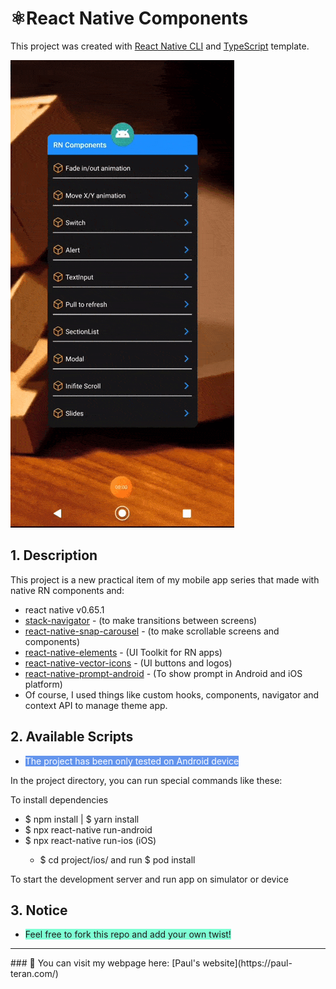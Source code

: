 # ⚛️React Native Components

This project was created with [React Native CLI](https://reactnative.dev/) and [TypeScript](https://www.typescriptlang.org/) template.

![ComponentsApp](https://github.com/Parterdev/react-native-components/blob/master/reactNativeComponents.gif)

## 1. Description
This project is a new practical item of my mobile app series that made with native RN components and:
 - react native v0.65.1
 - [stack-navigator](https://reactnavigation.org/docs/stack-navigator/) - (to make transitions between screens)
 - [react-native-snap-carousel](https://github.com/meliorence/react-native-snap-carousel) - (to make scrollable screens and components)
 - [react-native-elements](https://reactnativeelements.com/) - (UI Toolkit for RN apps)
 - [react-native-vector-icons](https://github.com/oblador/react-native-vector-icons) - (UI buttons and logos)
 - [react-native-prompt-android](https://github.com/shimohq/react-native-prompt-android#readme) - (To show prompt in Android and iOS platform)
 - Of course, I used things like custom hooks, components, navigator and context API to manage theme app. 


## 2. Available Scripts
<ul>
  <li>
    <span style="background-color: #6495ed;color:   #ffff">The project has been only tested on Android device
    </span>
  </li>
</ul>


In the project directory, you can run special commands like these:

To install dependencies 

<ul>
  <li>$ npm install | $ yarn install</li>
  <li>$ npx react-native run-android</li>
  <li>$ npx react-native run-ios (iOS)</li>
  <ul>
    <li>$ cd project/ios/ and run $ pod install</li>
  </ul>
</ul>

To start the development server and run app on simulator or device

## 3. Notice
<ul>
  <li>
    <span style="background-color: #7fffd4;">Feel free to   fork this repo and add your own twist!
    </span>
  </li>
</ul>

<hr>
### 👋 You can visit my webpage here: [Paul's website](https://paul-teran.com/)
